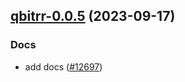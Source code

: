 

## [qbitrr-0.0.5](https://github.com/truecharts/charts/compare/qbitrr-0.0.4...qbitrr-0.0.5) (2023-09-17)

### Docs

- add docs ([#12697](https://github.com/truecharts/charts/issues/12697))
  
  